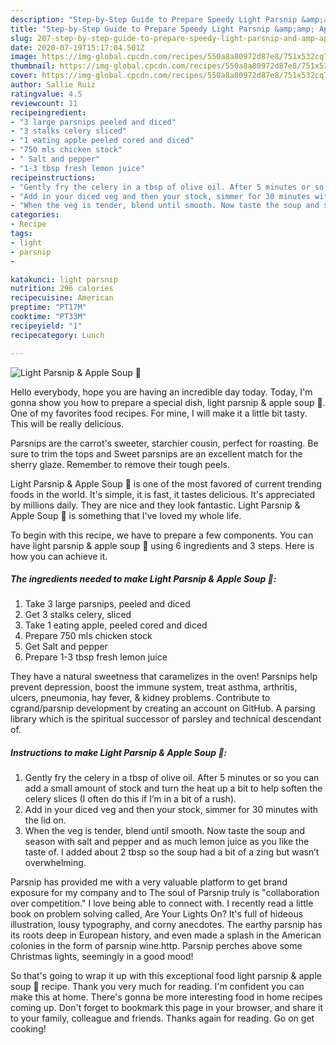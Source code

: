 ```yaml
---
description: "Step-by-Step Guide to Prepare Speedy Light Parsnip &amp;amp; Apple Soup 🥣"
title: "Step-by-Step Guide to Prepare Speedy Light Parsnip &amp;amp; Apple Soup 🥣"
slug: 207-step-by-step-guide-to-prepare-speedy-light-parsnip-and-amp-apple-soup
date: 2020-07-19T15:17:04.501Z
image: https://img-global.cpcdn.com/recipes/550a8a80972d87e8/751x532cq70/light-parsnip-apple-soup-🥣-recipe-main-photo.jpg
thumbnail: https://img-global.cpcdn.com/recipes/550a8a80972d87e8/751x532cq70/light-parsnip-apple-soup-🥣-recipe-main-photo.jpg
cover: https://img-global.cpcdn.com/recipes/550a8a80972d87e8/751x532cq70/light-parsnip-apple-soup-🥣-recipe-main-photo.jpg
author: Sallie Ruiz
ratingvalue: 4.5
reviewcount: 11
recipeingredient:
- "3 large parsnips peeled and diced"
- "3 stalks celery sliced"
- "1 eating apple peeled cored and diced"
- "750 mls chicken stock"
- " Salt and pepper"
- "1-3 tbsp fresh lemon juice"
recipeinstructions:
- "Gently fry the celery in a tbsp of olive oil. After 5 minutes or so you can add a small amount of stock and turn the heat up a bit to help soften the celery slices (I often do this if I’m in a bit of a rush)."
- "Add in your diced veg and then your stock, simmer for 30 minutes with the lid on."
- "When the veg is tender, blend until smooth. Now taste the soup and season with salt and pepper and as much lemon juice as you like the taste of. I added about 2 tbsp so the soup had a bit of a zing but wasn’t overwhelming."
categories:
- Recipe
tags:
- light
- parsnip
- 

katakunci: light parsnip  
nutrition: 296 calories
recipecuisine: American
preptime: "PT17M"
cooktime: "PT33M"
recipeyield: "1"
recipecategory: Lunch

---
```



![Light Parsnip &amp; Apple Soup 🥣](https://img-global.cpcdn.com/recipes/550a8a80972d87e8/751x532cq70/light-parsnip-apple-soup-🥣-recipe-main-photo.jpg)

Hello everybody, hope you are having an incredible day today. Today, I'm gonna show you how to prepare a special dish, light parsnip &amp; apple soup 🥣. One of my favorites food recipes. For mine, I will make it a little bit tasty. This will be really delicious.

Parsnips are the carrot&#39;s sweeter, starchier cousin, perfect for roasting. Be sure to trim the tops and Sweet parsnips are an excellent match for the sherry glaze. Remember to remove their tough peels.

Light Parsnip &amp; Apple Soup 🥣 is one of the most favored of current trending foods in the world. It's simple, it is fast, it tastes delicious. It's appreciated by millions daily. They are nice and they look fantastic. Light Parsnip &amp; Apple Soup 🥣 is something that I've loved my whole life.


To begin with this recipe, we have to prepare a few components. You can have light parsnip &amp; apple soup 🥣 using 6 ingredients and 3 steps. Here is how you can achieve it.

<!--inarticleads1-->

##### The ingredients needed to make Light Parsnip &amp; Apple Soup 🥣:

1. Take 3 large parsnips, peeled and diced
1. Get 3 stalks celery, sliced
1. Take 1 eating apple, peeled cored and diced
1. Prepare 750 mls chicken stock
1. Get  Salt and pepper
1. Prepare 1-3 tbsp fresh lemon juice


They have a natural sweetness that caramelizes in the oven! Parsnips help prevent depression, boost the immune system, treat asthma, arthritis, ulcers, pneumonia, hay fever, &amp; kidney problems. Contribute to cgrand/parsnip development by creating an account on GitHub. A parsing library which is the spiritual successor of parsley and technical descendant of. 

<!--inarticleads2-->

##### Instructions to make Light Parsnip &amp; Apple Soup 🥣:

1. Gently fry the celery in a tbsp of olive oil. After 5 minutes or so you can add a small amount of stock and turn the heat up a bit to help soften the celery slices (I often do this if I’m in a bit of a rush).
1. Add in your diced veg and then your stock, simmer for 30 minutes with the lid on.
1. When the veg is tender, blend until smooth. Now taste the soup and season with salt and pepper and as much lemon juice as you like the taste of. I added about 2 tbsp so the soup had a bit of a zing but wasn’t overwhelming.


Parsnip has provided me with a very valuable platform to get brand exposure for my company and to The soul of Parsnip truly is &#34;collaboration over competition.&#34; I love being able to connect with. I recently read a little book on problem solving called, Are Your Lights On? It&#39;s full of hideous illustration, lousy typography, and corny anecdotes. The earthy parsnip has its roots deep in European history, and even made a splash in the American colonies in the form of parsnip wine.http. Parsnip perches above some Christmas lights, seemingly in a good mood! 

So that's going to wrap it up with this exceptional food light parsnip &amp; apple soup 🥣 recipe. Thank you very much for reading. I'm confident you can make this at home. There's gonna be more interesting food in home recipes coming up. Don't forget to bookmark this page in your browser, and share it to your family, colleague and friends. Thanks again for reading. Go on get cooking!
